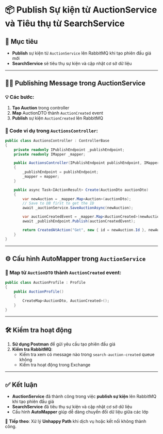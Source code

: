 # 📦 Publish Sự kiện từ AuctionService và Tiêu thụ từ SearchService

## 🎯 Mục tiêu

- **Publish** sự kiện từ `AuctionService` lên RabbitMQ khi tạo phiên đấu giá mới
- **SearchService** sẽ tiêu thụ sự kiện và cập nhật cơ sở dữ liệu

---

## 🧑‍💻 Publishing Message trong AuctionService

### 💡 Các bước:

1. **Tạo Auction** trong controller
2. **Map** AuctionDTO thành `AuctionCreated` event
3. **Publish** sự kiện `AuctionCreated` lên RabbitMQ

### 📝 Code ví dụ trong `AuctionsController`:

```csharp
public class AuctionsController : ControllerBase
{
    private readonly IPublishEndpoint _publishEndpoint;
    private readonly IMapper _mapper;

    public AuctionsController(IPublishEndpoint publishEndpoint, IMapper mapper)
    {
        _publishEndpoint = publishEndpoint;
        _mapper = mapper;
    }

    public async Task<IActionResult> Create(AuctionDto auctionDto)
    {
        var newAuction = _mapper.Map<Auction>(auctionDto);
        // Save to DB first to get the ID
        await _auctionService.SaveAuctionAsync(newAuction);

        var auctionCreatedEvent = _mapper.Map<AuctionCreated>(newAuction);
        await _publishEndpoint.Publish(auctionCreatedEvent);

        return CreatedAtAction("Get", new { id = newAuction.Id }, newAuction);
    }
}
```

---

## ⚙️ Cấu hình AutoMapper trong `AuctionService`

### 🌱 Map từ `AuctionDTO` thành `AuctionCreated` event:

```csharp
public class AuctionProfile : Profile
{
    public AuctionProfile()
    {
        CreateMap<AuctionDto, AuctionCreated>();
    }
}
```

---

## 🛠 Kiểm tra hoạt động

1. **Sử dụng Postman** để gửi yêu cầu tạo phiên đấu giá
2. **Kiểm tra RabbitMQ**: 
    - Kiểm tra xem có message nào trong `search-auction-created` queue không
    - Kiểm tra hoạt động trong Exchange

---

## ✅ Kết luận

- **AuctionService** đã thành công trong việc **publish sự kiện** lên RabbitMQ khi tạo phiên đấu giá
- **SearchService** đã tiêu thụ sự kiện và cập nhật cơ sở dữ liệu
- Cấu hình **AutoMapper** giúp dễ dàng chuyển đổi dữ liệu giữa các lớp

📌 **Tiếp theo**: Xử lý **Unhappy Path** khi dịch vụ hoặc kết nối không thành công.